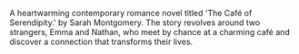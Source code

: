 A heartwarming contemporary romance novel titled 'The Café of Serendipity.' by Sarah Montgomery.  The story revolves around two strangers, Emma and Nathan, who meet by chance at a charming café and discover a connection that transforms their lives. 
